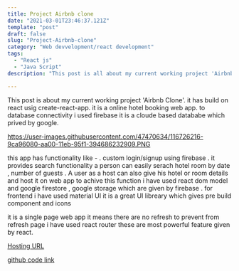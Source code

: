 ```yaml
---
title: Project Airbnb clone
date: "2021-03-01T23:46:37.121Z"
template: "post"
draft: false
slug: "Project-Airbnb-clone"
category: "Web devvelopment/react development"
tags:
  - "React js"
  - "Java Script"
description: "This post is all about my current working project 'Airbnb Clone'. it has build on react usig create-react-app. it is a online hotel/room booking web app.  "

---
```


This post is about my current working project 'Airbnb Clone'. it has build on react usig create-react-app. it is a online hotel booking web app. to database connectivity i used firebase it is a cloude based datababe which prived by google.

https://user-images.githubusercontent.com/47470634/116726216-9ca96080-aa00-11eb-95f1-394686232909.PNG

this app has functionality like - 
. custom login/signup using firebase 
. it provides search functionality a person can easily serach hotel room by date , number of guests
. A user as a host can also give his hotel or room details and host it on web app to achive this       function i have used react dom model and google firestore , google storage which are given by firebase
. for frontend i have used material UI it is a great UI libreary which gives pre build component and icons 

it is a single page web app it means there are no refresh to prevent from refresh page i have used react router these are most powerful feature given by react.

 <a href="airbnb-colne.web.app" target="_blank">Hosting URL</a>
 
  <a href="https://github.com/vinaysolanki535/airbnbClone" target="_blank">github code link</a>
